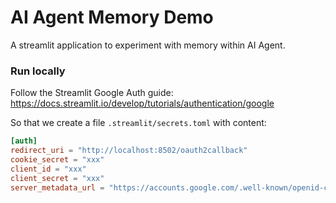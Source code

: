 # AI Agent Memory Demo

A streamlit application to experiment with memory within AI Agent.

### Run locally

Follow the Streamlit Google Auth guide: https://docs.streamlit.io/develop/tutorials/authentication/google

So that we create a file `.streamlit/secrets.toml` with content:
```toml
[auth]
redirect_uri = "http://localhost:8502/oauth2callback"
cookie_secret = "xxx"
client_id = "xxx"
client_secret = "xxx"
server_metadata_url = "https://accounts.google.com/.well-known/openid-configuration"
```